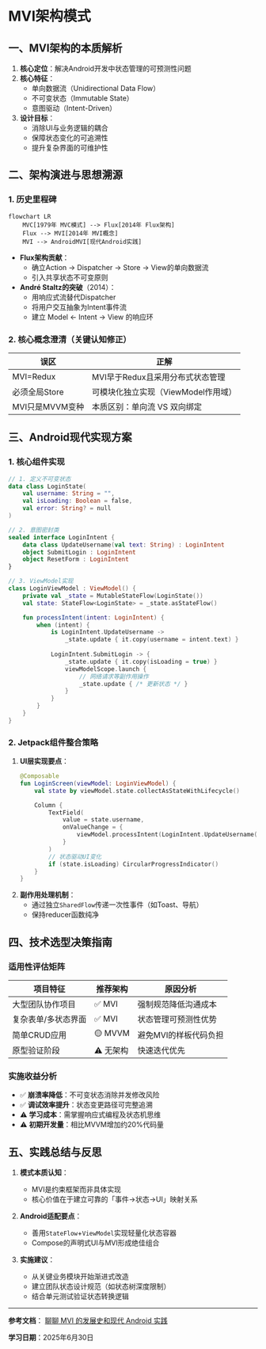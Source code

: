 # MVI架构模式

## 一、MVI架构的本质解析

1. **核心定位**：解决Android开发中状态管理的可预测性问题
2. **核心特征**：
   - 单向数据流（Unidirectional Data Flow）
   - 不可变状态（Immutable State）
   - 意图驱动（Intent-Driven）
3. **设计目标**：
   - 消除UI与业务逻辑的耦合
   - 保障状态变化的可追溯性
   - 提升复杂界面的可维护性

## 二、架构演进与思想溯源

### 1. 历史里程碑

```mermaid
flowchart LR
    MVC[1979年 MVC模式] --> Flux[2014年 Flux架构]
    Flux --> MVI[2014年 MVI概念]
    MVI --> AndroidMVI[现代Android实践]
```

- **Flux架构贡献**：
  - 确立Action → Dispatcher → Store → View的单向数据流
  - 引入共享状态不可变原则
- **André Staltz的突破**（2014）：
  - 用响应式流替代Dispatcher
  - 将用户交互抽象为Intent事件流
  - 建立 Model ← Intent → View 的响应环

### 2. 核心概念澄清（关键认知修正）


| **误区**        | **正解**                            |
| --------------- | ----------------------------------- |
| MVI=Redux       | MVI早于Redux且采用分布式状态管理    |
| 必须全局Store   | 可模块化独立实现（ViewModel作用域） |
| MVI只是MVVM变种 | 本质区别：单向流 VS 双向绑定        |

## 三、Android现代实现方案

### 1. 核心组件实现

```kotlin
// 1. 定义不可变状态
data class LoginState(
    val username: String = "",
    val isLoading: Boolean = false,
    val error: String? = null
)

// 2. 意图密封类
sealed interface LoginIntent {
    data class UpdateUsername(val text: String) : LoginIntent
    object SubmitLogin : LoginIntent
    object ResetForm : LoginIntent
}

// 3. ViewModel实现
class LoginViewModel : ViewModel() {
    private val _state = MutableStateFlow(LoginState())
    val state: StateFlow<LoginState> = _state.asStateFlow()

    fun processIntent(intent: LoginIntent) {
        when (intent) {
            is LoginIntent.UpdateUsername -> 
                _state.update { it.copy(username = intent.text) }
          
            LoginIntent.SubmitLogin -> {
                _state.update { it.copy(isLoading = true) }
                viewModelScope.launch {
                    // 网络请求等副作用操作
                    _state.update { /* 更新状态 */ }
                }
            }
        }
    }
}
```

### 2. Jetpack组件整合策略

1. **UI层实现要点**：
   ```kotlin
   @Composable
   fun LoginScreen(viewModel: LoginViewModel) {
       val state by viewModel.state.collectAsStateWithLifecycle()

       Column {
           TextField(
               value = state.username,
               onValueChange = { 
                   viewModel.processIntent(LoginIntent.UpdateUsername(it)) 
               }
           )
           // 状态驱动UI变化
           if (state.isLoading) CircularProgressIndicator()
       }
   }
   ```
2. **副作用处理机制**：
   - 通过独立`SharedFlow`传递一次性事件（如Toast、导航）
   - 保持reducer函数纯净

## 四、技术选型决策指南

### 适用性评估矩阵


| **项目特征**        | 推荐架构    | 原因分析              |
| ------------------- | ----------- | --------------------- |
| 大型团队协作项目    | ✅ MVI      | 强制规范降低沟通成本  |
| 复杂表单/多状态界面 | ✅ MVI      | 状态管理可预测性优势  |
| 简单CRUD应用        | 🟡 MVVM     | 避免MVI的样板代码负担 |
| 原型验证阶段        | ⚠️ 无架构 | 快速迭代优先          |

### 实施收益分析

- ✅ **崩溃率降低**：不可变状态消除并发修改风险
- ✅ **调试效率提升**：状态变更路径可完整追溯
- ⚠️ **学习成本**：需掌握响应式编程及状态机思维
- ⚠️ **初期开发量**：相比MVVM增加约20%代码量

## 五、实践总结与反思

1. **模式本质认知**：

   - MVI是约束框架而非具体实现
   - 核心价值在于建立可靠的「事件→状态→UI」映射关系
2. **Android适配要点**：

   - 善用`StateFlow`+`ViewModel`实现轻量化状态容器
   - Compose的声明式UI与MVI形成绝佳组合
3. **实施建议**：

   - 从关键业务模块开始渐进式改造
   - 建立团队状态设计规范（如状态树深度限制）
   - 结合单元测试验证状态转换逻辑

---

**参考文档**：
[聊聊 MVI 的发展史和现代 Android 实践](https://mp.weixin.qq.com/s?__biz=Mzg5MzYxNTI5Mg==&mid=2247499098&idx=1&sn=3fcc663fcab5247b5c51e1ea7d9d32b3&scene=21&poc_token=HGf4YWijiArShHHI7Xv1neXWocMIAAl_6iVJHYP9)

**学习日期**：2025年6月30日
